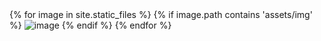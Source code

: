 <script src='https://code.jquery.com/jquery-3.2.1.js'></script>
<script src='/js/jquery.adaptive-backgrounds.js'></script>
<div>
{% for image in site.static_files %}
    {% if image.path contains 'assets/img' %}
        <img src="{{ site.baseurl }}{{ image.path }}" alt="image" data-adaptive-background/>
    {% endif %}
{% endfor %}
</div>
<script>
$(document).ready(function(){
  $.adaptiveBackground.run();
});
</script>
